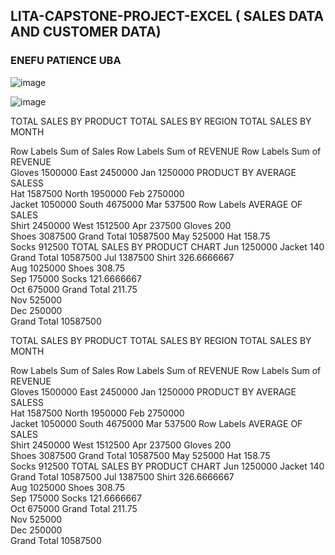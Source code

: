 

## LITA-CAPSTONE-PROJECT-EXCEL ( SALES DATA AND CUSTOMER DATA)
### ENEFU PATIENCE UBA

![image](https://github.com/user-attachments/assets/4e009fe6-f642-4e78-83b7-3bdd8d95f474)

							
	
					
					
![image](https://github.com/user-attachments/assets/67606228-4bda-4fdc-af44-1935ba1cd2d2)

														
					
														
														
														
														
														
														
														
														
														
														
														
														
														
														
														
														
														
														
														
														
														
														
														
														
														
														
														
														
														
														
														
														
														
														
														
														
														
														
														
														
														
														
														
														
														
														
														
														
														
														
														
														
														
														
														
														
														
														
														
														
														
														
TOTAL SALES BY PRODUCT					TOTAL SALES BY REGION			TOTAL SALES BY MONTH						
														
Row Labels	Sum of Sales				Row Labels	Sum of REVENUE		Row Labels	Sum of REVENUE					
Gloves	1500000				East	2450000		Jan	1250000		PRODUCT BY AVERAGE SALESS			
Hat	1587500				North	1950000		Feb	2750000					
Jacket	1050000				South	4675000		Mar	537500		Row Labels	AVERAGE OF SALES		
Shirt	2450000				West	1512500		Apr	237500		Gloves	200		
Shoes	3087500				Grand Total	10587500		May	525000		Hat	158.75		
Socks	912500		TOTAL SALES BY PRODUCT CHART					Jun	1250000		Jacket	140		
Grand Total	10587500							Jul	1387500		Shirt	326.6666667		
								Aug	1025000		Shoes	308.75		
								Sep	175000		Socks	121.6666667		
								Oct	675000		Grand Total	211.75		
								Nov	525000					
								Dec	250000					
								Grand Total	10587500					
														
														
														
														
														
														
														
														
														
														
														
														
														
														
														
														
														
														
														
														
														
														
														
														
														
														
														
														
														
														
														
														
														
														
														
														
														
														
														
														
														
														
														
														
														
														
														
														
														
														
														
														
														
														
														
														
														
														
														
														
														
														
TOTAL SALES BY PRODUCT					TOTAL SALES BY REGION			TOTAL SALES BY MONTH						
														
Row Labels	Sum of Sales				Row Labels	Sum of REVENUE		Row Labels	Sum of REVENUE					
Gloves	1500000				East	2450000		Jan	1250000		PRODUCT BY AVERAGE SALESS			
Hat	1587500				North	1950000		Feb	2750000					
Jacket	1050000				South	4675000		Mar	537500		Row Labels	AVERAGE OF SALES		
Shirt	2450000				West	1512500		Apr	237500		Gloves	200		
Shoes	3087500				Grand Total	10587500		May	525000		Hat	158.75		
Socks	912500		TOTAL SALES BY PRODUCT CHART					Jun	1250000		Jacket	140		
Grand Total	10587500							Jul	1387500		Shirt	326.6666667		
								Aug	1025000		Shoes	308.75		
								Sep	175000		Socks	121.6666667		
								Oct	675000		Grand Total	211.75		
								Nov	525000					
								Dec	250000					
								Grand Total	10587500					
														
														
														
														
														
														
														
														
														
														
														
														
														
														
														
														
														
														
														
														
														
														
														
														
														
														
														
														
														
														
														
														
														
														
														
														
														
														
														
														
														
														
														
														
														
														
														
														
														
														
														
														
														
														
														
														
														
														
														
														
														
